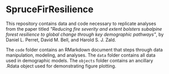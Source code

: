 # SpruceFirResilience

This repository contains data and code necessary to replicate analyses from the paper titled *"Reducing fire severity and extent bolsters subalpine forest resilience to global change through key demographic pathways"*, by Daniel L. Perret, David M. Bell, and Harold S. J. Zald.

The `code` folder contains an RMarkdown document that steps through data manipulation, modeling, and analyses. The `data` folder contains all data used in demographic models. The `objects` folder contains an ancillary .Rdata object used for demonstrating figure plotting.